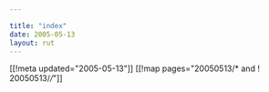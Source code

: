 ```yaml
---

title: "index"
date: 2005-05-13
layout: rut
---
```


[[!meta updated="2005-05-13"]]
[[!map pages="20050513/* and ! 20050513/*/*"]]
